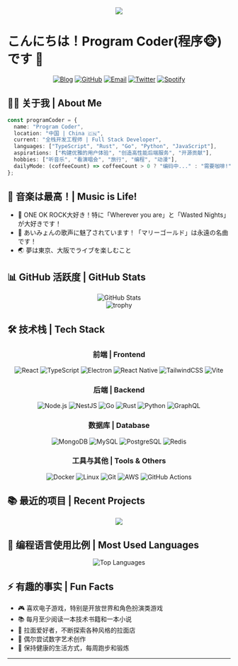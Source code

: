 <!-- Profile Header -->
<div align="center">
  <img src="https://readme-typing-svg.herokuapp.com/?lines=Welcome+to+my+GitHub!;I'm+a+Full+Stack+Developer;ONE+OK+ROCKer+%26+Aimyon+Fan!&center=true&size=27&color=fe428e">
</div>

# こんにちは！Program Coder(程序🐵)です 👋

<div align="center">
  
  [![Blog](https://img.shields.io/badge/Blog-FF4088?style=for-the-badge&logo=hugo&logoColor=white)](https://blog-v2-bice.vercel.app/)
  [![GitHub](https://img.shields.io/badge/GitHub-100000?style=for-the-badge&logo=github&logoColor=white)](https://github.com/AmbitionsXXXV)
  [![Email](https://img.shields.io/badge/Email-D14836?style=for-the-badge&logo=gmail&logoColor=white)](mailto:etcetera3636@gmail.com)
  [![Twitter](https://img.shields.io/badge/Twitter-1DA1F2?style=for-the-badge&logo=twitter&logoColor=white)](https://twitter.com/your-twitter)
  [![Spotify](https://img.shields.io/badge/Spotify-1ED760?style=for-the-badge&logo=spotify&logoColor=white)](https://open.spotify.com/user/your-spotify)
  
</div>

## 🧑‍💻 关于我 | About Me

```typescript
const programCoder = {
  name: "Program Coder",
  location: "中国 | China 🇨🇳",
  current: "全栈开发工程师 | Full Stack Developer",
  languages: ["TypeScript", "Rust", "Go", "Python", "JavaScript"],
  aspirations: ["构建优雅的用户体验", "创造高性能后端服务", "开源贡献"],
  hobbies: ["听音乐", "看演唱会", "旅行", "编程", "动漫"],
  dailyMode: (coffeeCount) => coffeeCount > 0 ? "编码中..." : "需要咖啡!"
};
```

## 🎵 音楽は最高！| Music is Life!

- 🎸 ONE OK ROCK大好き！特に「Wherever you are」と「Wasted Nights」が大好きです！
- 🎤 あいみょんの歌声に魅了されています！「マリーゴールド」は永遠の名曲です！
- 🌏 夢は東京、大阪でライブを楽しむこと

## 📊 GitHub 活跃度 | GitHub Stats

<div align="center">
  <img src="https://github-readme-stats.vercel.app/api?username=AmbitionsXXXV&show_icons=true&theme=radical" alt="GitHub Stats" />
</div>

<div align="center">
  <img src="https://github-profile-trophy.vercel.app/?username=AmbitionsXXXV&theme=radical&row=1" alt="trophy" />
</div>

## 🛠️ 技术栈 | Tech Stack

<div align="center">

### 前端 | Frontend
![React](https://img.shields.io/badge/React-20232A?style=for-the-badge&logo=react&logoColor=61DAFB)
![TypeScript](https://img.shields.io/badge/TypeScript-007ACC?style=for-the-badge&logo=typescript&logoColor=white)
![Electron](https://img.shields.io/badge/Electron-47848F?style=for-the-badge&logo=electron&logoColor=white)
![React Native](https://img.shields.io/badge/React_Native-20232A?style=for-the-badge&logo=react&logoColor=61DAFB)
![TailwindCSS](https://img.shields.io/badge/Tailwind_CSS-38B2AC?style=for-the-badge&logo=tailwind-css&logoColor=white)
![Vite](https://img.shields.io/badge/Vite-646CFF?style=for-the-badge&logo=vite&logoColor=white)

### 后端 | Backend
![Node.js](https://img.shields.io/badge/Node.js-43853D?style=for-the-badge&logo=node.js&logoColor=white)
![NestJS](https://img.shields.io/badge/NestJS-E0234E?style=for-the-badge&logo=nestjs&logoColor=white)
![Go](https://img.shields.io/badge/Go-00ADD8?style=for-the-badge&logo=go&logoColor=white)
![Rust](https://img.shields.io/badge/Rust-000000?style=for-the-badge&logo=rust&logoColor=white)
![Python](https://img.shields.io/badge/Python-3776AB?style=for-the-badge&logo=python&logoColor=white)
![GraphQL](https://img.shields.io/badge/GraphQL-E10098?style=for-the-badge&logo=graphql&logoColor=white)

### 数据库 | Database
![MongoDB](https://img.shields.io/badge/MongoDB-4EA94B?style=for-the-badge&logo=mongodb&logoColor=white)
![MySQL](https://img.shields.io/badge/MySQL-00000F?style=for-the-badge&logo=mysql&logoColor=white)
![PostgreSQL](https://img.shields.io/badge/PostgreSQL-316192?style=for-the-badge&logo=postgresql&logoColor=white)
![Redis](https://img.shields.io/badge/Redis-DC382D?style=for-the-badge&logo=redis&logoColor=white)

### 工具与其他 | Tools & Others
![Docker](https://img.shields.io/badge/Docker-2496ED?style=for-the-badge&logo=docker&logoColor=white)
![Linux](https://img.shields.io/badge/Linux-FCC624?style=for-the-badge&logo=linux&logoColor=black)
![Git](https://img.shields.io/badge/Git-F05032?style=for-the-badge&logo=git&logoColor=white)
![AWS](https://img.shields.io/badge/AWS-232F3E?style=for-the-badge&logo=amazon-aws&logoColor=white)
![GitHub Actions](https://img.shields.io/badge/GitHub_Actions-2088FF?style=for-the-badge&logo=github-actions&logoColor=white)


</div>

## 📚 最近的项目 | Recent Projects

<div align="center">
  <a href="https://github.com/AmbitionsXXXV/doc-editor">
    <img src="https://github-readme-stats.vercel.app/api/pin/?username=AmbitionsXXXV&repo=doc-editor&theme=radical" />
  </a>
</div>

## 💬 编程语言使用比例 | Most Used Languages

<div align="center">
  <img src="https://github-readme-stats.vercel.app/api/top-langs/?username=AmbitionsXXXV&layout=compact&theme=radical" alt="Top Languages" />
</div>

## ⚡ 有趣的事实 | Fun Facts

- 🎮 喜欢电子游戏，特别是开放世界和角色扮演类游戏
- 📚 每月至少阅读一本技术书籍和一本小说
- 🍜 拉面爱好者，不断探索各种风格的拉面店
- 🎨 偶尔尝试数字艺术创作
- 🏃 保持健康的生活方式，每周跑步和锻炼

---
